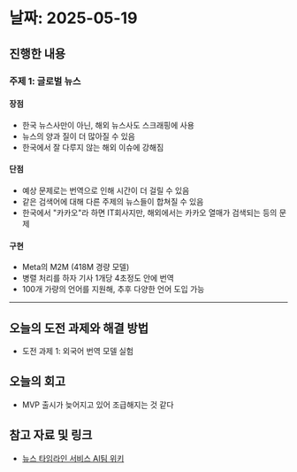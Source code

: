 # 날짜: 2025-05-19

## 진행한 내용
### 주제 1: 글로벌 뉴스
#### 장점
- 한국 뉴스사만이 아닌, 해외 뉴스사도 스크래핑에 사용
- 뉴스의 양과 질이 더 많아질 수 있음
- 한국에서 잘 다루지 않는 해외 이슈에 강해짐

#### 단점
- 예상 문제로는 번역으로 인해 시간이 더 걸릴 수 있음
- 같은 검색어에 대해 다른 주제의 뉴스들이 합쳐질 수 있음
- 한국에서 "카카오"라 하면 IT회사지만, 해외에서는 카카오 열매가 검색되는 등의 문제

#### 구현
- Meta의 M2M (418M 경량 모델)
- 병렬 처리를 하자 기사 1개당 4초정도 안에 번역
- 100개 가량의 언어를 지원해, 추후 다양한 언어 도입 가능

---

## 오늘의 도전 과제와 해결 방법
- 도전 과제 1: 외국어 번역 모델 실험

## 오늘의 회고
- MVP 출시가 늦어지고 있어 조급해지는 것 같다
  
## 참고 자료 및 링크
- [뉴스 타임라인 서비스 AI팀 위키](https://github.com/100-hours-a-week/18-team-timeline-wiki/wiki/AI-Wiki)
